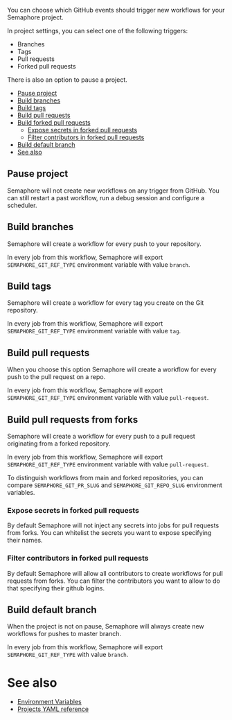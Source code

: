 You can choose which GitHub events should trigger new workflows for your Semaphore project.

In project settings, you can select one of the following triggers:

- Branches
- Tags
- Pull requests
- Forked pull requests

There is also an option to pause a project.

- [Pause project](#pause-project)
- [Build branches](#build-branches)
- [Build tags](#build-tags)
- [Build pull requests](#build-pull-requests)
- [Build forked pull requests](#build-forked-pull-requests)
  - [Expose secrets in forked pull requests](#expose-secrets-in-forked-pull-requests)
  - [Filter contributors in forked pull requests](#filter-contributors-in-forked-pull-requests)
- [Build default branch](#build-default-branch)
- [See also](#see-also)

## Pause project

Semaphore will not create new workflows on any trigger from GitHub.
You can still restart a past workflow, run a debug session and configure a scheduler.

## Build branches

Semaphore will create a workflow for every push to your repository.

In every job from this workflow, Semaphore will export
`SEMAPHORE_GIT_REF_TYPE` environment variable with value `branch`.

## Build tags

Semaphore will create a workflow for every tag you create on the Git repository.

In every job from this workflow, Semaphore will export
`SEMAPHORE_GIT_REF_TYPE` environment variable with value `tag`.

## Build pull requests

When you choose this option Semaphore will create a workflow for every push to the pull request on a repo.

In every job from this workflow, Semaphore will export
`SEMAPHORE_GIT_REF_TYPE` environment variable with value `pull-request`.

## Build pull requests from forks

Semaphore will create a workflow for every push to a pull request
originating from a forked repository.

In every job from this workflow, Semaphore will export
`SEMAPHORE_GIT_REF_TYPE` environment variable with value `pull-request`.

To distinguish workflows from main and forked repositories, you can compare
`SEMAPHORE_GIT_PR_SLUG` and `SEMAPHORE_GIT_REPO_SLUG` environment variables.

### Expose secrets in forked pull requests

By default Semaphore will not inject any secrets into jobs for pull requests from forks.
You can whitelist the secrets you want to expose specifying their names.

### Filter contributors in forked pull requests

By default Semaphore will allow all contributors to create workflows for pull requests from forks.
You can filter the contributors you want to allow to do that specifying their github logins.

## Build default branch

When the project is not on pause, Semaphore will always create new workflows
for pushes to master branch.

In every job from this workflow, Semaphore will export
`SEMAPHORE_GIT_REF_TYPE` with value `branch`.

# See also

- [Environment Variables](https://docs.semaphoreci.com/article/12-environment-variables)
- [Projects YAML reference](https://docs.semaphoreci.com/article/52-projects-yaml-reference)
